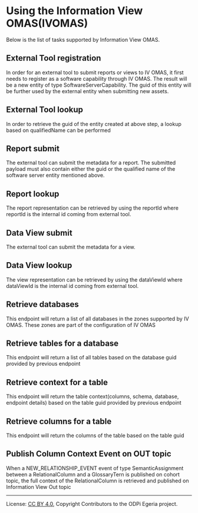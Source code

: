 <!-- SPDX-License-Identifier: CC-BY-4.0 -->
<!-- Copyright Contributors to the ODPi Egeria project. -->


# Using the Information View OMAS(IVOMAS)

Below is the list of tasks supported by Information View OMAS.

## External Tool registration
In order for an external tool to submit reports or views to IV OMAS, it first needs to register as a software capability through IV OMAS. 
The result will be a new entity of type SoftwareServerCapability. The guid of this entity will be further used by the external entity when submitting new assets.
## External Tool lookup
In order to retrieve the guid of the entity created at above step, a lookup based on qualifiedName can be performed
## Report submit
The external tool can submit the metadata for a report. The submitted payload must also contain either the guid or the qualified name of the software server entity mentioned above.
## Report lookup
The report representation can be retrieved by using the reportId where reportId is the internal id coming from external tool.
## Data View submit
The external tool can submit the metadata for a view.
## Data View lookup 
The view representation can be retrieved by using the dataViewId where dataViewId is the internal id coming from external tool.
## Retrieve databases
This endpoint will return a list of all databases in the zones supported by IV OMAS. These zones are part of the configuration of IV OMAS 
## Retrieve tables for a database
This endpoint will return a list of all tables based on the database guid provided by previous endpoint
## Retrieve context for a table
This endpoint will return the table context(columns, schema, database, endpoint details) based on the table guid provided by previous endpoint
## Retrieve columns for a table
This endpoint will return the columns of the table based on the table guid 
## Publish Column Context Event on OUT topic

When a NEW_RELATIONSHIP_EVENT event of type SemanticAssignment between a RelationalColumn and a GlossaryTern is published on cohort topic, the full context of the RelationalColumn is retrieved and published on Information View Out topic



----
License: [CC BY 4.0](https://creativecommons.org/licenses/by/4.0/),
Copyright Contributors to the ODPi Egeria project.